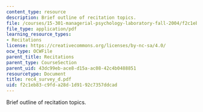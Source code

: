 ```yaml
---
content_type: resource
description: Brief outline of recitation topics.
file: /courses/15-301-managerial-psychology-laboratory-fall-2004/f2c1eb83c9fda28d1d9192c7357ddcad_rec4_survey_d.pdf
file_type: application/pdf
learning_resource_types:
- Recitations
license: https://creativecommons.org/licenses/by-nc-sa/4.0/
ocw_type: OCWFile
parent_title: Recitations
parent_type: CourseSection
parent_uid: 43dc99eb-ace8-d15a-ac08-42c4b0488851
resourcetype: Document
title: rec4_survey_d.pdf
uid: f2c1eb83-c9fd-a28d-1d91-92c7357ddcad
---
```

Brief outline of recitation topics.